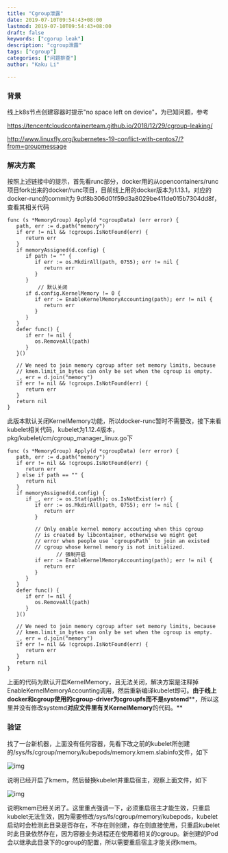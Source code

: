 ```yaml
---
title: "Cgroup泄露"
date: 2019-07-10T09:54:43+08:00
lastmod: 2019-07-10T09:54:43+08:00
draft: false
keywords: ["cgorup leak"]
description: "cgroup泄露"
tags: ["cgroup"]
categories: ["问题排查"]
author: "Kaku Li"

---
```


### 背景

线上k8s节点创建容器时提示"no space left on device"，为已知问题，参考

<https://tencentcloudcontainerteam.github.io/2018/12/29/cgroup-leaking/>

<http://www.linuxfly.org/kubernetes-19-conflict-with-centos7/?from=groupmessage>

### 解决方案

按照上述链接中的提示，首先看runc部分，docker用的从opencontainers/runc项目fork出来的docker/runc项目，目前线上用的docker版本为1.13.1，对应的docker-runc的commit为 9df8b306d01f59d3a8029be411de015b7304dd8f，查看其相关代码

```
func (s *MemoryGroup) Apply(d *cgroupData) (err error) {
   path, err := d.path("memory")
   if err != nil && !cgroups.IsNotFound(err) {
      return err
   }
   if memoryAssigned(d.config) {
      if path != "" {
         if err := os.MkdirAll(path, 0755); err != nil {
            return err
         }
      }
          // 默认关闭
      if d.config.KernelMemory != 0 {
         if err := EnableKernelMemoryAccounting(path); err != nil {
            return err
         }
      }
   }
   defer func() {
      if err != nil {
         os.RemoveAll(path)
      }
   }()
 
   // We need to join memory cgroup after set memory limits, because
   // kmem.limit_in_bytes can only be set when the cgroup is empty.
   _, err = d.join("memory")
   if err != nil && !cgroups.IsNotFound(err) {
      return err
   }
   return nil
}
```

此版本默认关闭KernelMemory功能，所以docker-runc暂时不需要改，接下来看kubelet相关代码，kubelet为1.12.4版本，pkg/kubelet/cm/cgroup_manager_linux.go下

```
func (s *MemoryGroup) Apply(d *cgroupData) (err error) {
   path, err := d.path("memory")
   if err != nil && !cgroups.IsNotFound(err) {
      return err
   } else if path == "" {
      return nil
   }
   if memoryAssigned(d.config) {
      if _, err := os.Stat(path); os.IsNotExist(err) {
         if err := os.MkdirAll(path, 0755); err != nil {
            return err
         }
         
         // Only enable kernel memory accouting when this cgroup
         // is created by libcontainer, otherwise we might get
         // error when people use `cgroupsPath` to join an existed
         // cgroup whose kernel memory is not initialized.
                // 强制开启
         if err := EnableKernelMemoryAccounting(path); err != nil {
            return err
         }
      }
   }
   defer func() {
      if err != nil {
         os.RemoveAll(path)
      }
   }()
 
   // We need to join memory cgroup after set memory limits, because
   // kmem.limit_in_bytes can only be set when the cgroup is empty.
   _, err = d.join("memory")
   if err != nil && !cgroups.IsNotFound(err) {
      return err
   }
   return nil
}
```

上面的代码为默认开启KernelMemory，且无法关闭，解决方案是注释掉EnableKernelMemoryAccounting调用，然后重新编译kubelet即可。**由于线上docker****和cgroup****使用的cgroup-driver****为cgroupfs****而不是systemd****，所以这里并没有修改systemd****对应文件里有关KernelMemory****的代码。**

### 验证

找了一台新机器，上面没有任何容器，先看下改之前的kubelet所创建的/sys/fs/cgroup/memory/kubepods/memory.kmem.slabinfo文件，如下

![img](/media/examples/docker/cgroup_memory_leak1.png)

说明已经开启了kmem，然后替换kubelet并重启宿主，观察上面文件，如下

![img](/media/examples/docker/cgroup_memory_leak2.png)

说明kmem已经关闭了。这里重点强调一下，必须重启宿主才能生效，只重启kubelet无法生效，因为需要修改/sys/fs/cgroup/memory/kubepods，kubelet启动时会检测此目录是否存在，不存在则创建，存在则直接使用，只重启kubelet时此目录依然存在，因为容器业务进程还在使用着相关的cgroup。新创建的Pod会以继承此目录下的cgroup的配置，所以需要重启宿主才能关闭kmem。